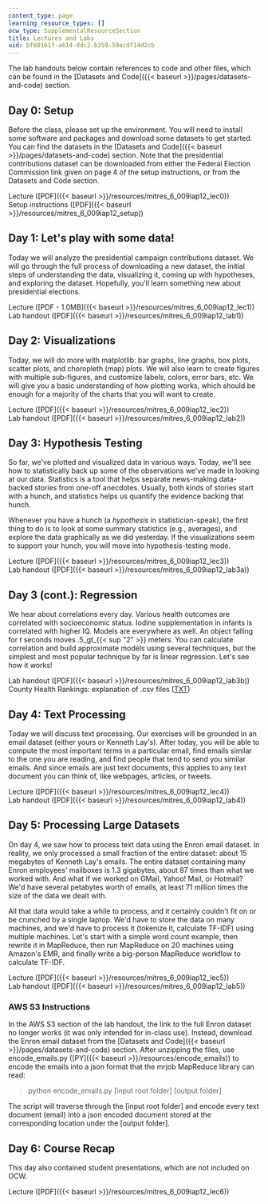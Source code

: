 ```yaml
---
content_type: page
learning_resource_types: []
ocw_type: SupplementalResourceSection
title: Lectures and Labs
uid: bf60161f-a614-ddc2-b359-59acdf14d2cb
---
```


The lab handouts below contain references to code and other files, which can be found in the [Datasets and Code]({{< baseurl >}}/pages/datasets-and-code) section.

Day 0: Setup
------------

Before the class, please set up the environment. You will need to install some software and packages and download some datasets to get started. You can find the datasets in the [Datasets and Code]({{< baseurl >}}/pages/datasets-and-code) section. Note that the presidential contributions dataset can be downloaded from either the Federal Election Commission link given on page 4 of the setup instructions, or from the Datasets and Code section.

Lecture ([PDF]({{< baseurl >}}/resources/mitres_6_009iap12_lec0))  
Setup instructions ([PDF]({{< baseurl >}}/resources/mitres_6_009iap12_setup))

Day 1: Let's play with some data!
---------------------------------

Today we will analyze the presidential campaign contributions dataset. We will go through the full process of downloading a new dataset, the initial steps of understanding the data, visualizing it, coming up with hypotheses, and exploring the dataset. Hopefully, you'll learn something new about presidential elections.

Lecture ([PDF - 1.0MB]({{< baseurl >}}/resources/mitres_6_009iap12_lec1))  
Lab handout ([PDF]({{< baseurl >}}/resources/mitres_6_009iap12_lab1))

Day 2: Visualizations
---------------------

Today, we will do more with matplotlib: bar graphs, line graphs, box plots, scatter plots, and choropleth (map) plots. We will also learn to create figures with multiple sub-figures, and customize labels, colors, error bars, etc. We will give you a basic understanding of how plotting works, which should be enough for a majority of the charts that you will want to create.

Lecture ([PDF]({{< baseurl >}}/resources/mitres_6_009iap12_lec2))  
Lab handout ([PDF]({{< baseurl >}}/resources/mitres_6_009iap12_lab2))

Day 3: Hypothesis Testing
-------------------------

So far, we've plotted and visualized data in various ways. Today, we'll see how to statistically back up some of the observations we've made in looking at our data. Statistics is a tool that helps separate news-making data-backed stories from one-off anecdotes. Usually, both kinds of stories start with a hunch, and statistics helps us quantify the evidence backing that hunch.

Whenever you have a hunch (a _hypothesis_ in statistician-speak), the first thing to do is to look at some summary statistics (e.g., averages), and explore the data graphically as we did yesterday. If the visualizations seem to support your hunch, you will move into hypothesis-testing mode.

Lecture ([PDF]({{< baseurl >}}/resources/mitres_6_009iap12_lec3))  
Lab handout ([PDF]({{< baseurl >}}/resources/mitres_6_009iap12_lab3a))

Day 3 (cont.): Regression
-------------------------

We hear about correlations every day. Various health outcomes are correlated with socioeconomic status. Iodine supplementation in infants is correlated with higher IQ. Models are everywhere as well. An object falling for _t_ seconds moves .5_gt_{{< sup "2" >}} meters. You can calculate correlation and build approximate models using several techniques, but the simplest and most popular technique by far is linear regression. Let's see how it works!

Lab handout ([PDF]({{< baseurl >}}/resources/mitres_6_009iap12_lab3b))  
County Health Rankings: explanation of .csv files ([TXT](./resolveuid/7cf9e4578674871f88fc11228a9ebf1a))

Day 4: Text Processing
----------------------

Today we will discuss text processing. Our exercises will be grounded in an email dataset (either yours or Kenneth Lay's). After today, you will be able to compute the most important terms in a particular email, find emails similar to the one you are reading, and find people that tend to send you similar emails. And since emails are just text documents, this applies to any text document you can think of, like webpages, articles, or tweets.

Lecture ([PDF]({{< baseurl >}}/resources/mitres_6_009iap12_lec4))  
Lab handout ([PDF]({{< baseurl >}}/resources/mitres_6_009iap12_lab4))

Day 5: Processing Large Datasets
--------------------------------

On day 4, we saw how to process text data using the Enron email dataset. In reality, we only processed a small fraction of the entire dataset: about 15 megabytes of Kenneth Lay's emails. The entire dataset containing many Enron employees' mailboxes is 1.3 gigabytes, about 87 times than what we worked with. And what if we worked on GMail, Yahoo! Mail, or Hotmail? We'd have several petabytes worth of emails, at least 71 million times the size of the data we dealt with.

All that data would take a while to process, and it certainly couldn't fit on or be crunched by a single laptop. We'd have to store the data on many machines, and we'd have to process it (tokenize it, calculate TF-IDF) using multiple machines. Let's start with a simple word count example, then rewrite it in MapReduce, then run MapReduce on 20 machines using Amazon's EMR, and finally write a big-person MapReduce workflow to calculate TF-IDF.

Lecture ([PDF]({{< baseurl >}}/resources/mitres_6_009iap12_lec5))  
Lab handout ([PDF]({{< baseurl >}}/resources/mitres_6_009iap12_lab5))

### AWS S3 Instructions

In the AWS S3 section of the lab handout, the link to the full Enron dataset no longer works (it was only intended for in-class use). Instead, download the Enron email dataset from the [Datasets and Code]({{< baseurl >}}/pages/datasets-and-code) section. After unzipping the files, use encode\_emails.py ([PY]({{< baseurl >}}/resources/encode_emails)) to encode the emails into a json format that the mrjob MapReduce library can read:

> python encode\_emails.py \[input root folder\] \[output folder\]

The script will traverse through the \[input root folder\] and encode every text document (email) into a json encoded document stored at the corresponding location under the \[output folder\].

Day 6: Course Recap
-------------------

This day also contained student presentations, which are not included on OCW.

Lecture ([PDF]({{< baseurl >}}/resources/mitres_6_009iap12_lec6))
